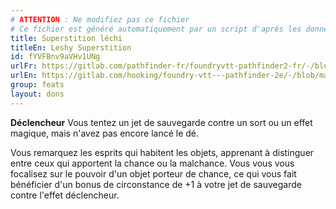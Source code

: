 ```yaml
---
# ATTENTION : Ne modifiez pas ce fichier
# Ce fichier est généré automatiquement par un script d'après les données du module Foundry VTT officiel et de sa traduction
title: Superstition léchi
titleEn: Leshy Superstition
id: fYVFBnv9aVHv1UNg
urlFr: https://gitlab.com/pathfinder-fr/foundryvtt-pathfinder2-fr/-/blob/master/data/feats/fYVFBnv9aVHv1UNg.htm
urlEn: https://gitlab.com/hooking/foundry-vtt---pathfinder-2e/-/blob/master/packs/data/feats.db/leshy-superstition.json
group: feats
layout: dons
---
```

**Déclencheur** Vous tentez un jet de sauvegarde contre un sort ou un effet magique, mais n'avez pas encore lancé le dé.

Vous remarquez les esprits qui habitent les objets, apprenant à distinguer entre ceux qui apportent la chance ou la malchance. Vous vous vous focalisez sur le pouvoir d'un objet porteur de chance, ce qui vous fait bénéficier d'un bonus de circonstance de +1 à votre jet de sauvegarde contre l'effet déclencheur.



